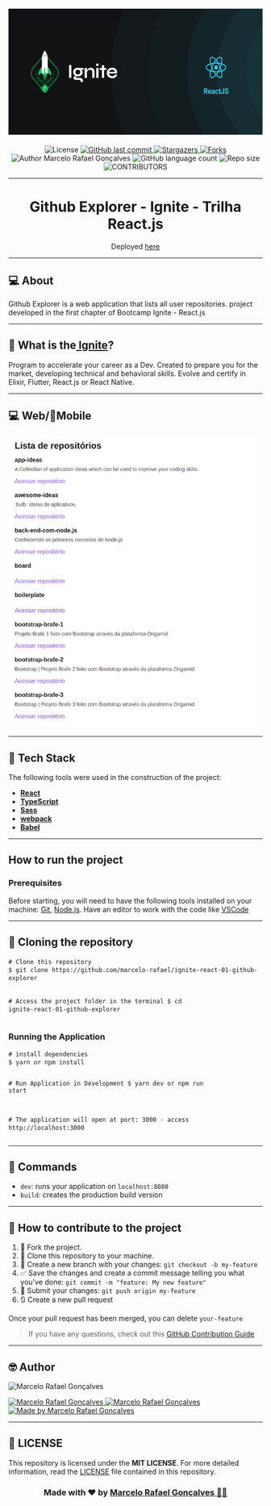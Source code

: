<!--==================== HERO  ====================-->
<h4 align="center">
  <img 
    alt="github-explorer" 
    title="github-explorer" 
    src=".github/cover-reactjs.png" 
    width="700px" 
    height="250" />
</h4>

<!--==================== BADGES  ====================-->
<div align="center">
  <!-- LICENSE -->
  <img 
    alt="License" 
    src="https://img.shields.io/badge/license-MIT-5965e0?style=for-the-badge&labelColor=5A5A5A&color=0077B5">
  <!-- LAST COMMIT -->
  <a 
    href="https://github.com/marcelo-rafael/ignite-react-01-github-explorer/commits/master">
    <img 
      alt="GitHub last commit" 
      src="https://img.shields.io/github/last-commit/marcelo-rafael/ignite-react-01-github-explorer?style=for-the-badge&label=last%20commit:&labelColor=5A5A5A&color=0077B5">
  </a>
  <!-- STARS -->
  <a 
    href="https://github.com/marcelo-rafael/ignite-react-01-github-explorer/stargazers/master">
    <img 
      alt="Stargazers" 
      src="https://img.shields.io/github/stars/marcelo-rafael/ignite-react-01-github-explorer?style=for-the-badge&label=stars&labelColor=5A5A5A&color=0077B5&logo=github">
  </a>
  <!-- FORKS -->
  <a 
    href="https://github.com/marcelo-rafael/ignite-react-01-github-explorer/forks/master">
    <img 
      alt="Forks" 
      src="https://img.shields.io/github/forks/marcelo-rafael/ignite-react-01-github-explorer?style=for-the-badge&label=forks&labelColor=5A5A5A&color=0077B5&logo=github">
  </a>
  <!-- AUTHOR -->
  <img 
    alt="Author Marcelo Rafael Gonçalves" 
    src="https://img.shields.io/badge/author-Marcelo%20Rafael-informational?style=for-the-badge&labelColor=5A5A5A&color=0077B5">
  <!-- LANGUAGES -->
  <img 
    alt="GitHub language count" 
    src="https://img.shields.io/github/languages/count/marcelo-rafael/ignite-react-01-github-explorer?style=for-the-badge&labelColor=5A5A5A&color=0077B5">
  <!-- REPO SIZE -->
    <img 
      alt="Repo size" 
      src="https://img.shields.io/github/repo-size/marcelo-rafael/ignite-react-01-github-explorer?style=for-the-badge&labelColor=5A5A5A&color=0077B5">
  <!-- CONTRIBUTORS -->
    <img 
      alt="CONTRIBUTORS" 
      src="https://img.shields.io/github/contributors/marcelo-rafael/ignite-react-01-github-explorer?style=for-the-badge&labelColor=5A5A5A&color=0077B5">
</div>

<!--==================== TITLE  ====================-->
<hr>
<div>
  <h1 align="center">
    Github Explorer - Ignite - Trilha React.js
  </h1>
  <p align="center">Deployed 
    <a href="https://ignite-react-01-github-explorer.vercel.app/">here</a>
  </p>
</div>

<!--==================== ABOUT THIS PROJECT  ====================-->
<hr>
<div>
  <h2>💻 About</h2>
  <p>Github Explorer is a web application that lists all user repositories. project developed in the first chapter of Bootcamp Ignite - React.js
  </p>
</div>

<!--==================== ABOUT THIS IGNITE  ====================-->
<hr>
<div>
  <h2>🚀 What is the<a href="https://rocketseat.com.br/ignite"> Ignite</a>?</h2>
  <p>Program to accelerate your career as a Dev. Created to prepare you for the     market, developing technical and behavioral skills. Evolve and certify in Elixir, Flutter, React.js or React Native.
  </p>
</div>

<!-- ==================== FEATURES  ====================-->
<!-- <hr>
<div>
  <h2>📋 Features</h2>
  <ul>
    <li>[x] Sessão de home</li>
    <li>[x] Sessão sobre</li>
    <li>[x] Sessão de serviços</li>
    <li>[x] Sessão de depoimentos</li>
    <li>[x] Sessão de contacto</li>
    <li>[x] Botão de agendamento para o WhatsApp.</li>
    <li>[x] Ícones das redes sociais.</li>
  </ul>
</div>  -->

<!-- ==================== LAYOUT  ====================-->
<hr>
<div>
  <!-- <h2>🎨 Layout</h4>
  <p>O layout da aplicação está disponível no Figma:</p>
  <p>
    <a href="https://www.figma.com/file/x2gNYqpuVmCZacAoPEeiuv/Origin-Six-(Copy)?node-id=0%3A1">
    <img alt="Made by marcelo-rafael" src="https://img.shields.io/badge/Acessar Layout-Figma-5965e0?style=for-the-badge&labelColor=5A5A5A&color=0077B5">
    </a>
  </p>
  <p>Design feito por 
    <a href="https://dribbble.com/rebeccagonzalez">Rebecca Gonzalez</a>
  </p> -->
  <h2>💻 Web/📱Mobile</h2>
  <h4 align="center">
    <img 
      alt="github-explorer" 
      title="github-explorer" 
      src=".github/github-explorer.png" 
      width="700px" />
  </h4>
</div>

<!--==================== CHALLENGES  ====================-->
<!-- <hr>
<div>
  <h4>⚔️  Desafios para melhorar a aplicação</h4>
    <ul>
      <li>[ ] Criar documentação
      <li>[ ] Gif de exemplo</li>
      <li>[x] Readme-me incrível</li>
      <li>[x] Tecnologias usadas</li>
      <li>[x] Setup do projeto</li>
      <li>[x] Funcionalidades</li>
      <li>[ ] Screenshot das páginas</li>
      <li>[ ] Adicionar favicon</li>
      <li>[ ] Melhorar estilos</li>
      <li>[ ] breakpoints - adaptar para outros dispositivos</li>
      <li>[ ] Mobile First</li>
      <li>[ ] Trocar cores, fontes e conteúdo</li>
    </ul>
</div> -->

<!--==================== TECH STACK  ====================-->
<hr>
<div>
  <h2>🚀 Tech Stack</h2>
  <p>The following tools were used in the construction of the project:</p>
  <ul>
    <li><strong><a href="https://pt-br.reactjs.org/">React</a></strong></li>
    <li><strong><a href="https://www.typescriptlang.org/">TypeScript</a></strong></li>
    <li><strong><a href="https://sass-lang.com/">Sass</a></strong></li>
    <li><strong><a href="https://webpack.js.org/">webpack</a></strong></li>
    <li><strong><a href="https://babeljs.io/">Babel</a></strong></li>
  </ul>
  <hr>
  <h2>How to run the project</h2>
  <h3>Prerequisites</h3>
  <p>Before starting, you will need to have the following tools installed on your     machine:
    <a href="https://git-scm.com">Git</a>, 
    <a href="https://nodejs.org/en/">Node.js</a>.
  Have an editor to work with the code like 
    <a href="https://code.visualstudio.com/">VSCode</a>
  </p>
</div>

<!--==================== CLONING THE REPOSITORY ====================-->
<hr>
<div>
  <h2>👯 Cloning the repository</h2>
<pre><code><span># Clone this repository</span>
<span>$ git clone https://github.com/marcelo-rafael/ignite-react-01-github-explorer

<span># Access the project folder in the terminal</span>
<span>$ cd ignite-react-01-github-explorer
</code></pre>
<h3>Running the Application</h3>
<pre><code><span># install dependencies</span>
$ yarn or npm install

<span># Run Application in Development</span>
$ yarn dev or npm run start

<span># The application will open at port: 3000 - access http://localhost:3000</span>
</code></pre>

</div>

<!--==================== COMMANDS ====================-->
<hr>
<div>
  <h2>🔎 Commands</h2>
  <ul>
    <li><code>dev</code>: runs your application on <code>localhost:8080</code></li>
    <li><code>build</code>: creates the production build version</li>
  </ul>
</div>

<!--==================== CONTRIBUTE TO THE PROJECT ====================-->
<hr>
<div>
  <h2>💪 How to contribute to the project</h2>
  <ol>
    <li>🍴 Fork the project.</li>
    <li>👯 Clone this repository to your machine.</li>
    <li>🎋 Create a new branch with your changes: <code>git checkout -b my-feature</code></li>
    <li>✅ Save the changes and create a commit message telling you what you've done: <code>git commit -m "feature: My new feature"</code></li>
    <li>📌 Submit your changes: <code>git push origin my-feature</code></li>
    <li>🔃 Create a new pull request</li>
  </ol>
  <p>Once your pull request has been merged, you can delete <code>your-feature</code></p>
  <blockquote>
    <p>If you have any questions, check out this 
      <a href="https://github.com/firstcontributions/first-contributions">GitHub      Contribution Guide
      </a>
    </p>
  </blockquote>
</div>

<!--==================== AUTHOR ====================-->
<hr>
<div>
  <h2>🤓 Author</h2>
  <p>
    <img 
      src="https://avatars0.githubusercontent.com/u/29902777?s=460&u=61d43667f33a45eb000a2af216e4abeb2d4a6717&v=4" 
      width="100px" 
      alt="Marcelo Rafael Gonçalves"/>
  </p>
  <div>
    <a href="mailto:marcelo.rafael.goncalves@gmail.com">
      <img 
        alt="Marcelo Rafael Gonçalves" 
        src="https://img.shields.io/badge/-gmail-0077B5?style=for-the-badge&logo=gmail&logoColor=white" />
    </a>
    <a href="https://www.linkedin.com/in/marcelo-rafael-gonçalves/">
      <img 
        alt="Marcelo Rafael Gonçalves" 
        src="https://img.shields.io/badge/-linkedin-0077B5?style=for-the-badge&logo=Linkedin&logoColor=white" />
    </a>
    <a href="https://github.com/marcelo-rafael">
      <img 
        alt="Made by Marcelo Rafael Gonçalves" 
        src="https://img.shields.io/badge/-Github-0077B5?style=for-the-badge&logo=Github&logoColor=white&link=https://github.com/marcelo-rafael" />
    </a>
  </div>
</div>

<!--==================== LICENSE ====================-->
<hr>
<div>
  <h2>📝 LICENSE</h2>
  <p>This repository is licensed under the <strong>MIT LICENSE</strong>. For more detailed information, read the <a href="./LICENSE">LICENSE</a> file contained in this repository.</p>
  <h3 align="center">
  Made with ❤️ by <a href="https://www.linkedin.com/in/marcelo-rafael-goncalves/">Marcelo Rafael Gonçalves 💜🚀</a>
  </h3>
</div>
